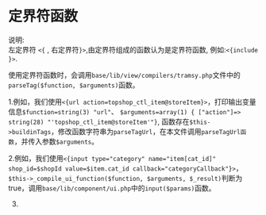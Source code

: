 # 定界符函数

说明:  
左定界符 `<{` , 右定界符`}>`,由定界符组成的函数认为是定界符函数, 例如:`<{include }>`.  

使用定界符函数时，会调用`base/lib/view/compilers/tramsy.php`文件中的`parseTag($function, $arguments)`函数。  

1.例如，我们使用`<{url action=topshop_ctl_item@storeItem}>`，打印输出变量信息`$function=string(3) "url"`、
`$arguments=array(1) { ["action"]=> string(28) "'topshop_ctl_item@storeItem'"}`,
函数存在`$this->buildinTags`，修改函数字符串为`parseTagUrl`，在本文件调用`parseTagUrl函数`，并传入参数`$arguments`。  
  
2.例如，我们使用`<{input type="category" name="item[cat_id]" shop_id=$shopId value=$item.cat_id callback="categoryCallback"}>`，
`$this->_compile_ui_function($function, $arguments, $_result)`判断为true，调用`base/lib/component/ui.php`中的`input($params)`函数。

3.

